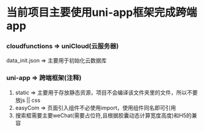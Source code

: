  # 当前项目主要使用uni-app框架完成跨端app
 
 ### cloudfunctions => uniCloud(云服务器)
 data_init.json => 主要用于初始化云数据库

 ### uni-app => 跨端框架(注释)
 1. static => 主要用于存放静态资源，项目不会编译该文件夹里的文件，所以不要放js || css
 2. easyCom => 页面引入组件不必使用import，使用组件同名即可引用
 3. 搜索框需要主要weChat(需要占位符,且根据胶囊动态计算宽度高度)和H5的兼容
 
